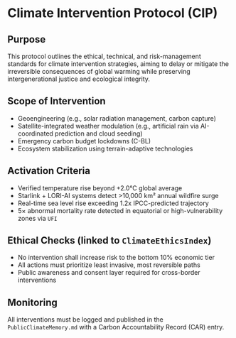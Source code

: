 # Climate Intervention Protocol (CIP)

## Purpose
This protocol outlines the ethical, technical, and risk-management standards for climate intervention strategies, aiming to delay or mitigate the irreversible consequences of global warming while preserving intergenerational justice and ecological integrity.

## Scope of Intervention
- Geoengineering (e.g., solar radiation management, carbon capture)
- Satellite-integrated weather modulation (e.g., artificial rain via AI-coordinated prediction and cloud seeding)
- Emergency carbon budget lockdowns (C-BL)
- Ecosystem stabilization using terrain-adaptive technologies

## Activation Criteria
- Verified temperature rise beyond +2.0°C global average
- Starlink + LORI-AI systems detect >10,000 km² annual wildfire surge
- Real-time sea level rise exceeding 1.2x IPCC-predicted trajectory
- 5× abnormal mortality rate detected in equatorial or high-vulnerability zones via `UFI`

## Ethical Checks (linked to `ClimateEthicsIndex`)
- No intervention shall increase risk to the bottom 10% economic tier
- All actions must prioritize least invasive, most reversible paths
- Public awareness and consent layer required for cross-border interventions

## Monitoring
All interventions must be logged and published in the `PublicClimateMemory.md` with a Carbon Accountability Record (CAR) entry.


